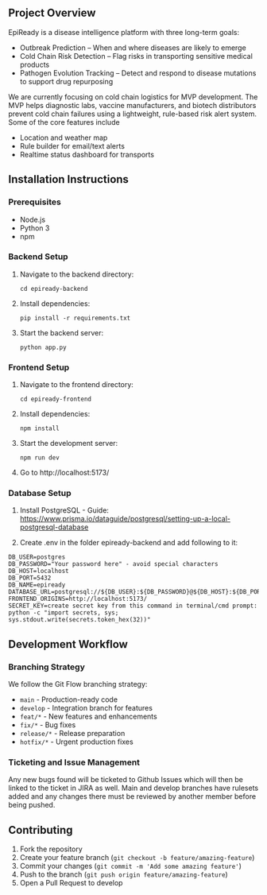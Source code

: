 ## Project Overview

EpiReady is a disease intelligence platform with three long-term goals:

- Outbreak Prediction – When and where diseases are likely to emerge
- Cold Chain Risk Detection – Flag risks in transporting sensitive medical
products
- Pathogen Evolution Tracking – Detect and respond to disease mutations to
support drug repurposing

We are currently focusing on cold chain logistics for MVP development. The MVP helps diagnostic labs, vaccine manufacturers, and biotech distributors prevent cold chain failures using a lightweight, rule-based risk alert system. Some of the core features include

- Location and weather map
- Rule builder for email/text alerts
- Realtime status dashboard for transports

## Installation Instructions

### Prerequisites
- Node.js
- Python 3
- npm


### Backend Setup
1. Navigate to the backend directory:
   ```
   cd epiready-backend
   ```
2. Install dependencies:
   ```
   pip install -r requirements.txt
   ```
3. Start the backend server:
   ```
   python app.py
   ```

### Frontend Setup
1. Navigate to the frontend directory:
   ```
   cd epiready-frontend
   ```
2. Install dependencies:
   ```
   npm install
   ```
3. Start the development server:
   ```
   npm run dev
   ```
4. Go to http://localhost:5173/

### Database Setup

1. Install PostgreSQL - Guide: https://www.prisma.io/dataguide/postgresql/setting-up-a-local-postgresql-database

2. Create .env in the folder epiready-backend and add following to it:
```
DB_USER=postgres
DB_PASSWORD="Your password here" - avoid special characters
DB_HOST=localhost
DB_PORT=5432
DB_NAME=epiready
DATABASE_URL=postgresql://${DB_USER}:${DB_PASSWORD}@${DB_HOST}:${DB_PORT}/${DB_NAME}
FRONTEND_ORIGINS=http://localhost:5173/
SECRET_KEY=create secret key from this command in terminal/cmd prompt: python -c "import secrets, sys; sys.stdout.write(secrets.token_hex(32))"
```

## Development Workflow

### Branching Strategy
We follow the Git Flow branching strategy:
- `main` - Production-ready code
- `develop` - Integration branch for features
- `feat/*` - New features and enhancements
- `fix/*` - Bug fixes
- `release/*` - Release preparation
- `hotfix/*` - Urgent production fixes

### Ticketing and Issue Management

Any new bugs found will be ticketed to Github Issues which will then be linked to the ticket in JIRA as well. Main and develop branches have rulesets added and any changes there must be reviewed by another member before being pushed.

## Contributing

1. Fork the repository
2. Create your feature branch (`git checkout -b feature/amazing-feature`)
3. Commit your changes (`git commit -m 'Add some amazing feature'`)
4. Push to the branch (`git push origin feature/amazing-feature`)
5. Open a Pull Request to develop
